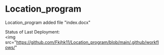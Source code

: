 # Location_program

Location_program
added file "index.docx"

Status of Last Deployment:<br>
<img src="https://github.com/Fkjhk11/Location_program/blob/main/.github/workflows/"
